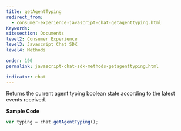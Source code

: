 ```yaml
---
title: getAgentTyping
redirect_from:
  - consumer-experience-javascript-chat-getagenttyping.html
Keywords:
sitesection: Documents
level2: Consumer Experience
level3: Javascript Chat SDK
level4: Methods

order: 190
permalink: javascript-chat-sdk-methods-getagenttyping.html

indicator: chat
---
```


Returns the current agent typing boolean state according to the latest events received.

**Sample Code**

```javascript
var typing = chat.getAgentTyping();
```
